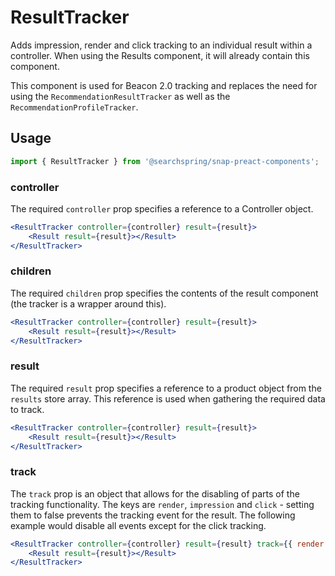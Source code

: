 # ResultTracker

Adds impression, render and click tracking to an individual result within a controller. When using the Results component, it will already contain this component.

This component is used for Beacon 2.0 tracking and replaces the need for using the `RecommendationResultTracker` as well as the `RecommendationProfileTracker`.

## Usage
```jsx
import { ResultTracker } from '@searchspring/snap-preact-components';
```

### controller
The required `controller` prop specifies a reference to a Controller object.

```jsx
<ResultTracker controller={controller} result={result}>
	<Result result={result}></Result>
</ResultTracker>
```

### children
The required `children` prop specifies the contents of the result component (the tracker is a wrapper around this). 

```jsx
<ResultTracker controller={controller} result={result}>
	<Result result={result}></Result>
</ResultTracker>
```

### result
The required `result` prop specifies a reference to a product object from the `results` store array. This reference is used when gathering the required data to track.

```jsx
<ResultTracker controller={controller} result={result}>
	<Result result={result}></Result>
</ResultTracker>
```

### track
The `track` prop is an object that allows for the disabling of parts of the tracking functionality. The keys are `render`, `impression` and `click` - setting them to false prevents the tracking event for the result. The following example would disable all events except for the click tracking.

```jsx
<ResultTracker controller={controller} result={result} track={{ render: false, impression: false }}>
	<Result result={result}></Result>
</ResultTracker>
```
